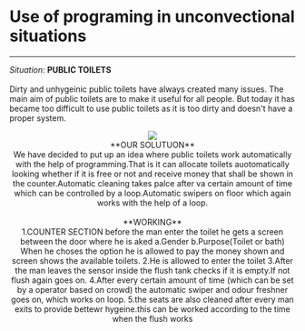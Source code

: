 # Use of programing in unconvectional situations #
--------------------------------------------------
*Situation:*  **PUBLIC TOILETS**<br /><br />
Dirty and unhygeinic public toilets have always created many issues. The main aim of public toilets are to make it useful for all people. But today it has became too difficult to use public toilets as it is too dirty and doesn't have a proper system.
<p align="center"><img src="http://www.constructionphotography.com/ImageThumbs/A178-00274/3/A178-00274_A_disgustingly_dirty_bathroom_in_an_abandoned_council_house_in_Carlisle_Cumbria_UK.jpg")<p/>
<br />
**OUR SOLUTUON**
<br />
We have decided to put up an idea where public toilets work automatically with the help of programming.That is it can allocate toilets auotomatically looking whether if it is free or not and receive money that shall be shown in the counter.Automatic cleaning takes palce after va certain amount of time which can be controlled by a loop.Automatic swipers on floor which again works with the help of a loop.<br /><br />
**WORKING**
<br />
1.COUNTER SECTION
before the man enter the toilet he gets a screen between the door where he is aked
a.Gender
b.Purpose(Toilet or bath)
When he choses the option he is allowed to pay the money shown and screen shows the available toilets.
2.He is allowed to enter the toilet
3.After the man leaves the sensor inside the flush tank checks if it is empty.If not flush again goes on.
4.After every certain amount of time (which can be set by a operator based on crowd) the automatic swiper and odour freshner goes on, which works on loop.
5.the seats are also cleaned after every man exits to provide bettewr hygeine.this can be worked according to the time when the flush works
